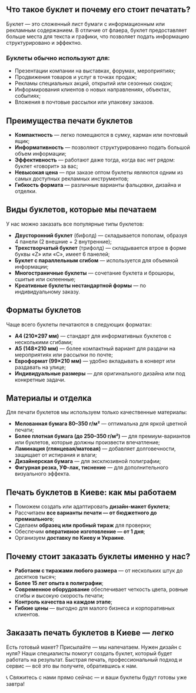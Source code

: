 ## Что такое буклет и почему его стоит печатать?

Буклет — это сложенный лист бумаги с информационным или рекламным содержанием. В отличие от флаера, буклет предоставляет больше места для текста и графики, что позволяет подать информацию структурировано и эффектно.

### Буклеты обычно используют для:

- Презентации компании на выставках, форумах, мероприятиях;
- Продвижения товаров и услуг в точках продаж;
- Рекламы специальных акций, открытий или сезонных скидок;
- Информирования клиентов о новых направлениях, объектах, событиях;
- Вложения в почтовые рассылки или упаковку заказов.

## Преимущества печати буклетов

- **Компактность** — легко помещаются в сумку, карман или почтовый ящик;
- **Информативность** — позволяют структурированно подать большой объем информации;
- **Эффективность** — работают даже тогда, когда вас нет рядом: буклет «говорит» за вас;
- **Невысокая цена** — при заказе оптом буклеты являются одним из самых доступных рекламных инструментов;
- **Гибкость формата** — различные варианты фальцовки, дизайна и отделки.

## Виды буклетов, которые мы печатаем

У нас можно заказать все популярные типы буклетов:

- **Двусторонний буклет** (бифолд) — складывается пополам, образуя 4 панели (2 внешние + 2 внутренние);
- **Трехстворчатый буклет** (трифолд) — складывается втрое в форме буквы «Z» или «С», имеет 6 панелей;
- **Буклет с параллельным сгибом** — используется для объемной информации;
- **Многостраничные буклеты** — сочетание буклета и брошюры, сшитые или склеенные;
- **Креативные буклеты нестандартной формы** — по индивидуальному заказу.

## Форматы буклетов

Чаще всего буклеты печатаются в следующих форматах:

- **A4 (210×297 мм)** — стандарт для информативных буклетов с несколькими сгибами;
- **A5 (148×210 мм)** — более компактный вариант для раздачи на мероприятиях или рассылки по почте;
- **Евроформат (99×210 мм)** — удобно вкладывать в конверт или раздавать на улице;
- **Индивидуальные размеры** — для оригинального дизайна или под конкретные задачи.

## Материалы и отделка

Для печати буклетов мы используем только качественные материалы:

- **Мелованная бумага 80–350 г/м²** — оптимальна для яркой цветной печати;
- **Более плотная бумага (до 250–350 г/м²)** — для премиум-вариантов или буклетов, которые должны произвести впечатление;
- **Ламинация (глянцевая/матовая)** — добавляет долговечности, защищает от истирания и влаги;
- **Дизайнерская бумага** — для эксклюзивной полиграфии;
- **Фигурная резка, УФ-лак, тиснение** — для дополнительного визуального эффекта.

## Печать буклетов в Киеве: как мы работаем

- Поможем создать или адаптировать **дизайн-макет буклета**;
- Рассчитаем **все варианты печати — от бюджетного до премиального**;
- Сделаем **образец или пробный тираж** для проверки;
- Обеспечим **оперативное изготовление — от 1 дня**;
- Организуем **доставку по Киеву и Украине**.

## Почему стоит заказать буклеты именно у нас?

- **Работаем с тиражами любого размера** — от нескольких штук до десятков тысяч;
- **Более 15 лет опыта в полиграфии**;
- **Современное оборудование** обеспечивает четкость цвета, ровные сгибы и высокую скорость печати;
- **Контроль качества на каждом этапе**;
- **Гибкие цены** — выгодно для малого бизнеса и корпоративных клиентов.

## Заказать печать буклетов в Киеве — легко

Есть готовый макет? Присылайте — мы напечатаем. Нужен дизайн с нуля? Наши специалисты помогут создать буклет, который будет работать на результат. Быстрая печать, профессиональный подход и сервис — всё это вы получите, обратившись к нам.

📞 Свяжитесь с нами прямо сейчас — и ваши буклеты будут готовы уже завтра!